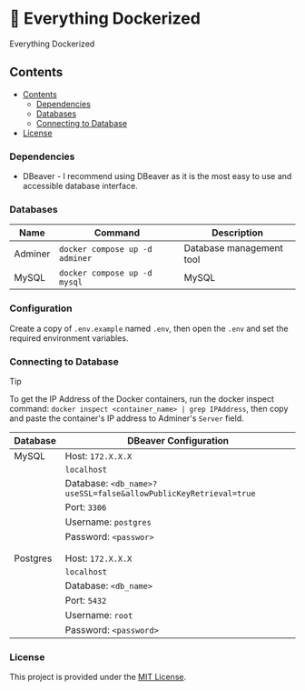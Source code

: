 # :whale2: Everything Dockerized

Everything Dockerized


## Contents

- [Contents](#contents)
    - [Dependencies](#dependencies)
    - [Databases](#databases)
    - [Connecting to Database](#connecting-to-database)
- [License](#license)


### Dependencies

- DBeaver - I recommend using DBeaver as it is the most easy to use and accessible database interface.

### Databases

| Name       | Command                         | Description              |
|------------|---------------------------------|--------------------------|
| Adminer    | `docker compose up -d adminer`  | Database management tool |
| MySQL      | `docker compose up -d mysql`    | MySQL                    |


### Configuration

Create a copy of `.env.example` named `.env`, then open the `.env` and set the
required environment variables.


### Connecting to Database

> [!TIP]
> To get the IP Address of the Docker containers, run the docker inspect command: `docker inspect <container_name> | grep IPAddress`, then copy and paste the container's IP address to Adminer's `Server` field.

| Database   | DBeaver Configuration                                           |
|------------|-----------------------------------------------------------------|
| MySQL      | Host: `172.X.X.X`                                               |
|            |       `localhost`                                               |
|            | Database: `<db_name>?useSSL=false&allowPublicKeyRetrieval=true` |
|            | Port: `3306`                                                    |
|            | Username: `postgres`                                            |
|            | Password: `<passwor>`                                           |
|            |                                                                 |
|            |                                                                 |
| Postgres   | Host: `172.X.X.X`                                               |
|            |       `localhost`                                               |
|            | Database: `<db_name>`                                           |
|            | Port: `5432`                                                    |
|            | Username: `root`                                                |
|            | Password: `<password>`                                          |


### License

This project is provided under the [MIT License](./LICENSE).
